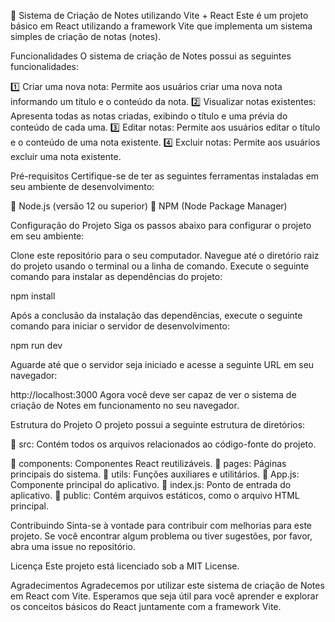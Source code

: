 📝 Sistema de Criação de Notes utilizando Vite + React
Este é um projeto básico em React utilizando a framework Vite que implementa um sistema simples de criação de notas (notes).

Funcionalidades
O sistema de criação de Notes possui as seguintes funcionalidades:

1️⃣ Criar uma nova nota: Permite aos usuários criar uma nova nota informando um título e o conteúdo da nota.
2️⃣ Visualizar notas existentes: Apresenta todas as notas criadas, exibindo o título e uma prévia do conteúdo de cada uma.
3️⃣ Editar notas: Permite aos usuários editar o título e o conteúdo de uma nota existente.
4️⃣ Excluir notas: Permite aos usuários excluir uma nota existente.

Pré-requisitos
Certifique-se de ter as seguintes ferramentas instaladas em seu ambiente de desenvolvimento:

🔹 Node.js (versão 12 ou superior)
🔹 NPM (Node Package Manager)

Configuração do Projeto
Siga os passos abaixo para configurar o projeto em seu ambiente:

Clone este repositório para o seu computador.
Navegue até o diretório raiz do projeto usando o terminal ou a linha de comando.
Execute o seguinte comando para instalar as dependências do projeto:

npm install

Após a conclusão da instalação das dependências, execute o seguinte comando para iniciar o servidor de desenvolvimento:

npm run dev

Aguarde até que o servidor seja iniciado e acesse a seguinte URL em seu navegador:

http://localhost:3000
Agora você deve ser capaz de ver o sistema de criação de Notes em funcionamento no seu navegador.

Estrutura do Projeto
O projeto possui a seguinte estrutura de diretórios:

📁 src: Contém todos os arquivos relacionados ao código-fonte do projeto.

📁 components: Componentes React reutilizáveis.
📁 pages: Páginas principais do sistema.
📁 utils: Funções auxiliares e utilitários.
📄 App.js: Componente principal do aplicativo.
📄 index.js: Ponto de entrada do aplicativo.
📁 public: Contém arquivos estáticos, como o arquivo HTML principal.

Contribuindo
Sinta-se à vontade para contribuir com melhorias para este projeto. Se você encontrar algum problema ou tiver sugestões, por favor, abra uma issue no repositório.

Licença
Este projeto está licenciado sob a MIT License.

Agradecimentos
Agradecemos por utilizar este sistema de criação de Notes em React com Vite. Esperamos que seja útil para você aprender e explorar os conceitos básicos do React juntamente com a framework Vite.